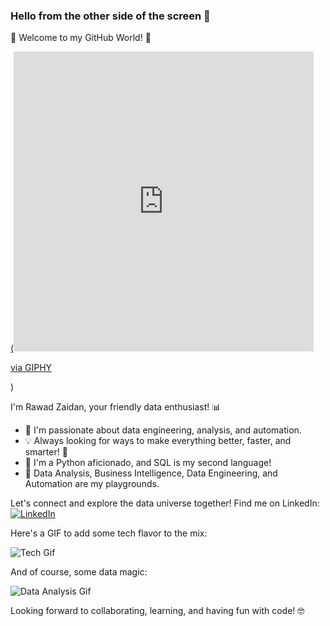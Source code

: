 ### Hello from the other side of the screen 👋

🚀 Welcome to my GitHub World! 🚀

[(<iframe src="https://giphy.com/embed/LaVp0AyqR5bGsC5Cbm" width="480" height="480" frameBorder="0" class="giphy-embed" allowFullScreen></iframe><p><a href="https://giphy.com/gifs/pudgypenguins-lie-dev-data-doesnt-LaVp0AyqR5bGsC5Cbm">via GIPHY</a></p>)](https://media.giphy.com/media/v1.Y2lkPTc5MGI3NjExanAyMHBjdGc0d255Mm92Z24zOTdqY3UzOXNrMzNvMW9uNmJkeTFxaCZlcD12MV9pbnRlcm5hbF9naWZfYnlfaWQmY3Q9Zw/LaVp0AyqR5bGsC5Cbm/giphy.gif)

I'm Rawad Zaidan, your friendly data enthusiast! 📊

- 🌟 I'm passionate about data engineering, analysis, and automation.
- 💡 Always looking for ways to make everything better, faster, and smarter! 🚀
- 🐍 I'm a Python aficionado, and SQL is my second language!
- 💼 Data Analysis, Business Intelligence, Data Engineering, and Automation are my playgrounds.

Let's connect and explore the data universe together! Find me on LinkedIn:
[![LinkedIn](https://img.shields.io/badge/LinkedIn-Connect-blue)](https://www.linkedin.com/in/rawad-zeidan/)

Here's a GIF to add some tech flavor to the mix:

![Tech Gif](https://media.giphy.com/media/ZG719DLM6Zk8b2NhB6/giphy.gif)

And of course, some data magic:

![Data Analysis Gif](https://media.giphy.com/media/KyBX9tojHbALPepJQO/giphy.gif)

Looking forward to collaborating, learning, and having fun with code! 🤓
